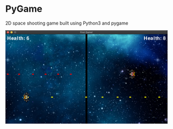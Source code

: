 # PyGame

2D space shooting game built using Python3 and pygame

<img src="images/SpaceShooter_image.png" width="700">
